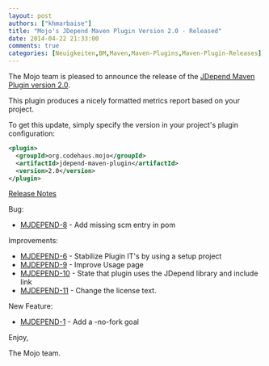 ```yaml
---
layout: post
authors: ["khmarbaise"]
title: "Mojo's JDepend Maven Plugin Version 2.0 - Released"
date: 2014-04-22 21:33:00
comments: true
categories: [Neuigkeiten,BM,Maven,Maven-Plugins,Maven-Plugin-Releases]
---
```

The Mojo team is pleased to announce the release of the 
[JDepend Maven Plugin version 2.0](http://mojo.codehaus.org/jdepend-maven-plugin/).

This plugin produces a nicely formatted metrics report based on your project.

To get this update, simply specify the version in your project's plugin configuration: 

``` xml
<plugin>
  <groupId>org.codehaus.mojo</groupId>
  <artifactId>jdepend-maven-plugin</artifactId>
  <version>2.0</version>
</plugin>
```
<!-- more -->

[Release Notes](http://jira.codehaus.org/secure/ReleaseNote.jspa?projectId=13231&version=20128)

Bug:

 * [MJDEPEND-8](https://issues.apache.org/jira/browse/MJDEPEND-8) - Add missing scm entry in pom

Improvements:

 * [MJDEPEND-6](https://issues.apache.org/jira/browse/MJDEPEND-6) - Stabilize Plugin IT's by using a setup project
 * [MJDEPEND-9](https://issues.apache.org/jira/browse/MJDEPEND-9) - Improve Usage page
 * [MJDEPEND-10](https://issues.apache.org/jira/browse/MJDEPEND-10) - State that plugin uses the JDepend library and include link
 * [MJDEPEND-11](https://issues.apache.org/jira/browse/MJDEPEND-11) - Change the license text.

New Feature:

 * [MJDEPEND-1](https://issues.apache.org/jira/browse/MJDEPEND-1) - Add a -no-fork goal

Enjoy,

The Mojo team.
